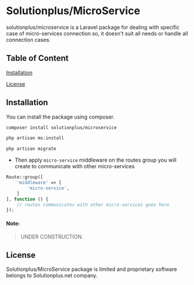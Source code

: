 # Solutionplus/MicroService

solutionplus/microservice is a Laravel package for dealing with specific case of micro-services connection so, it doesn't suit all needs or handle all connection cases.

## Table of Content
[Installation](#Installation)

[License](#License)

## Installation

You can install the package using composer.

```bash
composer install solutionplus/microservice

php artisan ms:install

php artisan migrate
```

* Then apply `micro-service` middleware on the routes group you will create to communicate with other micro-services

```php
Route::group([
    'middleware' => [
        'micro-service',
    ]
], function () {
    // routes communicates with other micro-services goes here
});
```

#### Note:
> UNDER CONSTRUCTION.

## License

Solutionplus/MicroService package is limited and proprietary software belongs to Solutionplus.net company.
